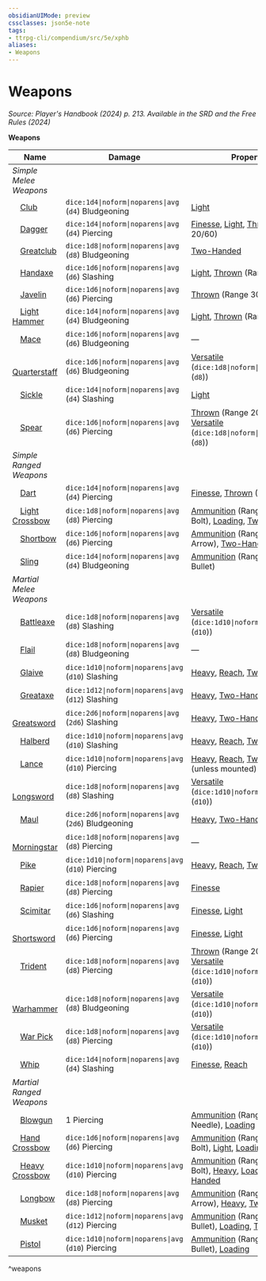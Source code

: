 ```yaml
---
obsidianUIMode: preview
cssclasses: json5e-note
tags:
- ttrpg-cli/compendium/src/5e/xphb
aliases:
- Weapons
---
```

# Weapons
*Source: Player's Handbook (2024) p. 213. Available in the <span title='Systems Reference Document (5.2)'>SRD</span> and the Free Rules (2024)* 

**Weapons**

| Name | Damage | Properties | Mastery | Weight | Cost |
|------|--------|------------|---------|--------|------|
| *Simple Melee Weapons* |
| &emsp;[Club](/3-Mechanics/CLI/items/club-xphb.md) | `dice:1d4\|noform\|noparens\|avg` (`d4`) Bludgeoning | [Light](/3-Mechanics/CLI/item-properties.md#Light) | [Slow](/3-Mechanics/CLI/item-mastery.md#Slow) | 2 lb. | 1 SP |
| &emsp;[Dagger](/3-Mechanics/CLI/items/dagger-xphb.md) | `dice:1d4\|noform\|noparens\|avg` (`d4`) Piercing | [Finesse](/3-Mechanics/CLI/item-properties.md#Finesse), [Light](/3-Mechanics/CLI/item-properties.md#Light), [Thrown](/3-Mechanics/CLI/item-properties.md#Thrown) (Range 20/60) | [Nick](/3-Mechanics/CLI/item-mastery.md#Nick) | 1 lb. | 2 GP |
| &emsp;[Greatclub](/3-Mechanics/CLI/items/greatclub-xphb.md) | `dice:1d8\|noform\|noparens\|avg` (`d8`) Bludgeoning | [Two-Handed](/3-Mechanics/CLI/item-properties.md#Two-Handed) | [Push](/3-Mechanics/CLI/item-mastery.md#Push) | 10 lb. | 2 SP |
| &emsp;[Handaxe](/3-Mechanics/CLI/items/handaxe-xphb.md) | `dice:1d6\|noform\|noparens\|avg` (`d6`) Slashing | [Light](/3-Mechanics/CLI/item-properties.md#Light), [Thrown](/3-Mechanics/CLI/item-properties.md#Thrown) (Range 20/60) | [Vex](/3-Mechanics/CLI/item-mastery.md#Vex) | 2 lb. | 5 GP |
| &emsp;[Javelin](/3-Mechanics/CLI/items/javelin-xphb.md) | `dice:1d6\|noform\|noparens\|avg` (`d6`) Piercing | [Thrown](/3-Mechanics/CLI/item-properties.md#Thrown) (Range 30/120) | [Slow](/3-Mechanics/CLI/item-mastery.md#Slow) | 2 lb. | 5 SP |
| &emsp;[Light Hammer](/3-Mechanics/CLI/items/light-hammer-xphb.md) | `dice:1d4\|noform\|noparens\|avg` (`d4`) Bludgeoning | [Light](/3-Mechanics/CLI/item-properties.md#Light), [Thrown](/3-Mechanics/CLI/item-properties.md#Thrown) (Range 20/60) | [Nick](/3-Mechanics/CLI/item-mastery.md#Nick) | 2 lb. | 2 GP |
| &emsp;[Mace](/3-Mechanics/CLI/items/mace-xphb.md) | `dice:1d6\|noform\|noparens\|avg` (`d6`) Bludgeoning | — | [Sap](/3-Mechanics/CLI/item-mastery.md#Sap) | 4 lb. | 5 GP |
| &emsp;[Quarterstaff](/3-Mechanics/CLI/items/quarterstaff-xphb.md) | `dice:1d6\|noform\|noparens\|avg` (`d6`) Bludgeoning | [Versatile](/3-Mechanics/CLI/item-properties.md#Versatile) (`dice:1d8\|noform\|noparens\|avg` (`d8`)) | [Topple](/3-Mechanics/CLI/item-mastery.md#Topple) | 4 lb. | 2 SP |
| &emsp;[Sickle](/3-Mechanics/CLI/items/sickle-xphb.md) | `dice:1d4\|noform\|noparens\|avg` (`d4`) Slashing | [Light](/3-Mechanics/CLI/item-properties.md#Light) | [Nick](/3-Mechanics/CLI/item-mastery.md#Nick) | 2 lb. | 1 GP |
| &emsp;[Spear](/3-Mechanics/CLI/items/spear-xphb.md) | `dice:1d6\|noform\|noparens\|avg` (`d6`) Piercing | [Thrown](/3-Mechanics/CLI/item-properties.md#Thrown) (Range 20/60), [Versatile](/3-Mechanics/CLI/item-properties.md#Versatile) (`dice:1d8\|noform\|noparens\|avg` (`d8`)) | [Sap](/3-Mechanics/CLI/item-mastery.md#Sap) | 3 lb. | 1 GP |
| *Simple Ranged Weapons* |
| &emsp;[Dart](/3-Mechanics/CLI/items/dart-xphb.md) | `dice:1d4\|noform\|noparens\|avg` (`d4`) Piercing | [Finesse](/3-Mechanics/CLI/item-properties.md#Finesse), [Thrown](/3-Mechanics/CLI/item-properties.md#Thrown) (Range 20/60) | [Vex](/3-Mechanics/CLI/item-mastery.md#Vex) | 1/4 lb. | 5 CP |
| &emsp;[Light Crossbow](/3-Mechanics/CLI/items/light-crossbow-xphb.md) | `dice:1d8\|noform\|noparens\|avg` (`d8`) Piercing | [Ammunition](/3-Mechanics/CLI/item-properties.md#Ammunition) (Range 80/320; Bolt), [Loading](/3-Mechanics/CLI/item-properties.md#Loading), [Two-Handed](/3-Mechanics/CLI/item-properties.md#Two-Handed) | [Slow](/3-Mechanics/CLI/item-mastery.md#Slow) | 5 lb. | 25 GP |
| &emsp;[Shortbow](/3-Mechanics/CLI/items/shortbow-xphb.md) | `dice:1d6\|noform\|noparens\|avg` (`d6`) Piercing | [Ammunition](/3-Mechanics/CLI/item-properties.md#Ammunition) (Range 80/320; Arrow), [Two-Handed](/3-Mechanics/CLI/item-properties.md#Two-Handed) | [Vex](/3-Mechanics/CLI/item-mastery.md#Vex) | 2 lb. | 25 GP |
| &emsp;[Sling](/3-Mechanics/CLI/items/sling-xphb.md) | `dice:1d4\|noform\|noparens\|avg` (`d4`) Bludgeoning | [Ammunition](/3-Mechanics/CLI/item-properties.md#Ammunition) (Range 30/120; Bullet) | [Slow](/3-Mechanics/CLI/item-mastery.md#Slow) | — | 1 SP |
| *Martial Melee Weapons* |
| &emsp;[Battleaxe](/3-Mechanics/CLI/items/battleaxe-xphb.md) | `dice:1d8\|noform\|noparens\|avg` (`d8`) Slashing | [Versatile](/3-Mechanics/CLI/item-properties.md#Versatile) (`dice:1d10\|noform\|noparens\|avg` (`d10`)) | [Topple](/3-Mechanics/CLI/item-mastery.md#Topple) | 4 lb. | 10 GP |
| &emsp;[Flail](/3-Mechanics/CLI/items/flail-xphb.md) | `dice:1d8\|noform\|noparens\|avg` (`d8`) Bludgeoning | — | [Sap](/3-Mechanics/CLI/item-mastery.md#Sap) | 2 lb. | 10 GP |
| &emsp;[Glaive](/3-Mechanics/CLI/items/glaive-xphb.md) | `dice:1d10\|noform\|noparens\|avg` (`d10`) Slashing | [Heavy](/3-Mechanics/CLI/item-properties.md#Heavy), [Reach](/3-Mechanics/CLI/item-properties.md#Reach), [Two-Handed](/3-Mechanics/CLI/item-properties.md#Two-Handed) | [Graze](/3-Mechanics/CLI/item-mastery.md#Graze) | 6 lb. | 20 GP |
| &emsp;[Greataxe](/3-Mechanics/CLI/items/greataxe-xphb.md) | `dice:1d12\|noform\|noparens\|avg` (`d12`) Slashing | [Heavy](/3-Mechanics/CLI/item-properties.md#Heavy), [Two-Handed](/3-Mechanics/CLI/item-properties.md#Two-Handed) | [Cleave](/3-Mechanics/CLI/item-mastery.md#Cleave) | 7 lb. | 30 GP |
| &emsp;[Greatsword](/3-Mechanics/CLI/items/greatsword-xphb.md) | `dice:2d6\|noform\|noparens\|avg` (`2d6`) Slashing | [Heavy](/3-Mechanics/CLI/item-properties.md#Heavy), [Two-Handed](/3-Mechanics/CLI/item-properties.md#Two-Handed) | [Graze](/3-Mechanics/CLI/item-mastery.md#Graze) | 6 lb. | 50 GP |
| &emsp;[Halberd](/3-Mechanics/CLI/items/halberd-xphb.md) | `dice:1d10\|noform\|noparens\|avg` (`d10`) Slashing | [Heavy](/3-Mechanics/CLI/item-properties.md#Heavy), [Reach](/3-Mechanics/CLI/item-properties.md#Reach), [Two-Handed](/3-Mechanics/CLI/item-properties.md#Two-Handed) | [Cleave](/3-Mechanics/CLI/item-mastery.md#Cleave) | 6 lb. | 20 GP |
| &emsp;[Lance](/3-Mechanics/CLI/items/lance-xphb.md) | `dice:1d10\|noform\|noparens\|avg` (`d10`) Piercing | [Heavy](/3-Mechanics/CLI/item-properties.md#Heavy), [Reach](/3-Mechanics/CLI/item-properties.md#Reach), [Two-Handed](/3-Mechanics/CLI/item-properties.md#Two-Handed) (unless mounted) | [Topple](/3-Mechanics/CLI/item-mastery.md#Topple) | 6 lb. | 10 GP |
| &emsp;[Longsword](/3-Mechanics/CLI/items/longsword-xphb.md) | `dice:1d8\|noform\|noparens\|avg` (`d8`) Slashing | [Versatile](/3-Mechanics/CLI/item-properties.md#Versatile) (`dice:1d10\|noform\|noparens\|avg` (`d10`)) | [Sap](/3-Mechanics/CLI/item-mastery.md#Sap) | 3 lb. | 15 GP |
| &emsp;[Maul](/3-Mechanics/CLI/items/maul-xphb.md) | `dice:2d6\|noform\|noparens\|avg` (`2d6`) Bludgeoning | [Heavy](/3-Mechanics/CLI/item-properties.md#Heavy), [Two-Handed](/3-Mechanics/CLI/item-properties.md#Two-Handed) | [Topple](/3-Mechanics/CLI/item-mastery.md#Topple) | 10 lb. | 10 GP |
| &emsp;[Morningstar](/3-Mechanics/CLI/items/morningstar-xphb.md) | `dice:1d8\|noform\|noparens\|avg` (`d8`) Piercing | — | [Sap](/3-Mechanics/CLI/item-mastery.md#Sap) | 4 lb. | 15 GP |
| &emsp;[Pike](/3-Mechanics/CLI/items/pike-xphb.md) | `dice:1d10\|noform\|noparens\|avg` (`d10`) Piercing | [Heavy](/3-Mechanics/CLI/item-properties.md#Heavy), [Reach](/3-Mechanics/CLI/item-properties.md#Reach), [Two-Handed](/3-Mechanics/CLI/item-properties.md#Two-Handed) | [Push](/3-Mechanics/CLI/item-mastery.md#Push) | 18 lb. | 5 GP |
| &emsp;[Rapier](/3-Mechanics/CLI/items/rapier-xphb.md) | `dice:1d8\|noform\|noparens\|avg` (`d8`) Piercing | [Finesse](/3-Mechanics/CLI/item-properties.md#Finesse) | [Vex](/3-Mechanics/CLI/item-mastery.md#Vex) | 2 lb. | 25 GP |
| &emsp;[Scimitar](/3-Mechanics/CLI/items/scimitar-xphb.md) | `dice:1d6\|noform\|noparens\|avg` (`d6`) Slashing | [Finesse](/3-Mechanics/CLI/item-properties.md#Finesse), [Light](/3-Mechanics/CLI/item-properties.md#Light) | [Nick](/3-Mechanics/CLI/item-mastery.md#Nick) | 3 lb. | 25 GP |
| &emsp;[Shortsword](/3-Mechanics/CLI/items/shortsword-xphb.md) | `dice:1d6\|noform\|noparens\|avg` (`d6`) Piercing | [Finesse](/3-Mechanics/CLI/item-properties.md#Finesse), [Light](/3-Mechanics/CLI/item-properties.md#Light) | [Vex](/3-Mechanics/CLI/item-mastery.md#Vex) | 2 lb. | 10 GP |
| &emsp;[Trident](/3-Mechanics/CLI/items/trident-xphb.md) | `dice:1d8\|noform\|noparens\|avg` (`d8`) Piercing | [Thrown](/3-Mechanics/CLI/item-properties.md#Thrown) (Range 20/60), [Versatile](/3-Mechanics/CLI/item-properties.md#Versatile) (`dice:1d10\|noform\|noparens\|avg` (`d10`)) | [Topple](/3-Mechanics/CLI/item-mastery.md#Topple) | 4 lb. | 5 GP |
| &emsp;[Warhammer](/3-Mechanics/CLI/items/warhammer-xphb.md) | `dice:1d8\|noform\|noparens\|avg` (`d8`) Bludgeoning | [Versatile](/3-Mechanics/CLI/item-properties.md#Versatile) (`dice:1d10\|noform\|noparens\|avg` (`d10`)) | [Push](/3-Mechanics/CLI/item-mastery.md#Push) | 5 lb. | 15 GP |
| &emsp;[War Pick](/3-Mechanics/CLI/items/war-pick-xphb.md) | `dice:1d8\|noform\|noparens\|avg` (`d8`) Piercing | [Versatile](/3-Mechanics/CLI/item-properties.md#Versatile) (`dice:1d10\|noform\|noparens\|avg` (`d10`)) | [Sap](/3-Mechanics/CLI/item-mastery.md#Sap) | 2 lb. | 5 GP |
| &emsp;[Whip](/3-Mechanics/CLI/items/whip-xphb.md) | `dice:1d4\|noform\|noparens\|avg` (`d4`) Slashing | [Finesse](/3-Mechanics/CLI/item-properties.md#Finesse), [Reach](/3-Mechanics/CLI/item-properties.md#Reach) | [Slow](/3-Mechanics/CLI/item-mastery.md#Slow) | 3 lb. | 2 GP |
| *Martial Ranged Weapons* |
| &emsp;[Blowgun](/3-Mechanics/CLI/items/blowgun-xphb.md) | 1 Piercing | [Ammunition](/3-Mechanics/CLI/item-properties.md#Ammunition) (Range 25/100; Needle), [Loading](/3-Mechanics/CLI/item-properties.md#Loading) | [Vex](/3-Mechanics/CLI/item-mastery.md#Vex) | 1 lb. | 10 GP |
| &emsp;[Hand Crossbow](/3-Mechanics/CLI/items/hand-crossbow-xphb.md) | `dice:1d6\|noform\|noparens\|avg` (`d6`) Piercing | [Ammunition](/3-Mechanics/CLI/item-properties.md#Ammunition) (Range 30/120; Bolt), [Light](/3-Mechanics/CLI/item-properties.md#Light), [Loading](/3-Mechanics/CLI/item-properties.md#Loading) | [Vex](/3-Mechanics/CLI/item-mastery.md#Vex) | 3 lb. | 75 GP |
| &emsp;[Heavy Crossbow](/3-Mechanics/CLI/items/heavy-crossbow-xphb.md) | `dice:1d10\|noform\|noparens\|avg` (`d10`) Piercing | [Ammunition](/3-Mechanics/CLI/item-properties.md#Ammunition) (Range 100/400; Bolt), [Heavy](/3-Mechanics/CLI/item-properties.md#Heavy), [Loading](/3-Mechanics/CLI/item-properties.md#Loading), [Two-Handed](/3-Mechanics/CLI/item-properties.md#Two-Handed) | [Push](/3-Mechanics/CLI/item-mastery.md#Push) | 18 lb. | 50 GP |
| &emsp;[Longbow](/3-Mechanics/CLI/items/longbow-xphb.md) | `dice:1d8\|noform\|noparens\|avg` (`d8`) Piercing | [Ammunition](/3-Mechanics/CLI/item-properties.md#Ammunition) (Range 150/600; Arrow), [Heavy](/3-Mechanics/CLI/item-properties.md#Heavy), [Two-Handed](/3-Mechanics/CLI/item-properties.md#Two-Handed) | [Slow](/3-Mechanics/CLI/item-mastery.md#Slow) | 2 lb. | 50 GP |
| &emsp;[Musket](/3-Mechanics/CLI/items/musket-xphb.md) | `dice:1d12\|noform\|noparens\|avg` (`d12`) Piercing | [Ammunition](/3-Mechanics/CLI/item-properties.md#Ammunition) (Range 40/120; Bullet), [Loading](/3-Mechanics/CLI/item-properties.md#Loading), [Two-Handed](/3-Mechanics/CLI/item-properties.md#Two-Handed) | [Slow](/3-Mechanics/CLI/item-mastery.md#Slow) | 10 lb. | 500 GP |
| &emsp;[Pistol](/3-Mechanics/CLI/items/pistol-xphb.md) | `dice:1d10\|noform\|noparens\|avg` (`d10`) Piercing | [Ammunition](/3-Mechanics/CLI/item-properties.md#Ammunition) (Range 30/90; Bullet), [Loading](/3-Mechanics/CLI/item-properties.md#Loading) | [Vex](/3-Mechanics/CLI/item-mastery.md#Vex) | 3 lb. | 250 GP |
^weapons